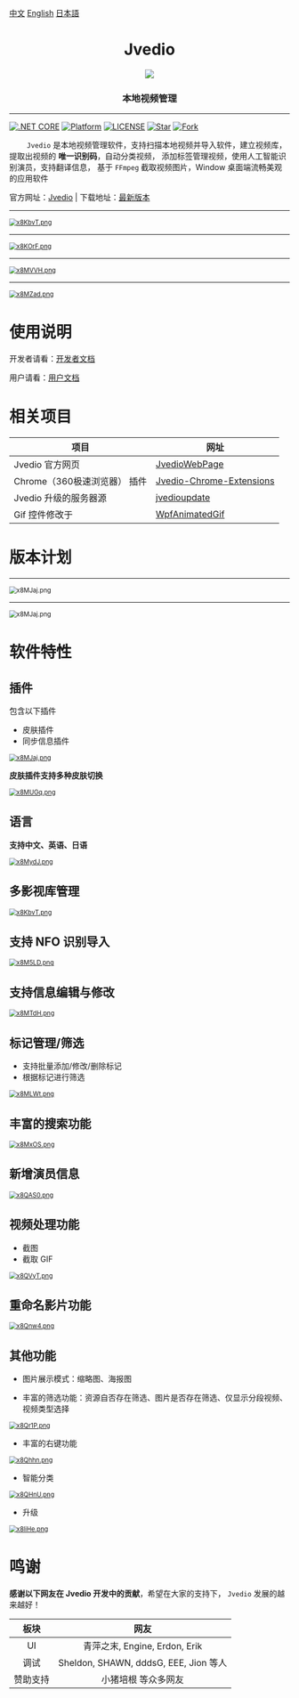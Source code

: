 

[中文](README.md) [English](README_EN.md) [日本語](README_JP.md)


<h1 align="center">Jvedio</h1>




<div align="center" >
<img src="https://s1.ax1x.com/2022/06/11/XcePQf.png"><h3 >本地视频管理</h3>
</div>





---

[![.NET CORE](https://img.shields.io/badge/.NET%20Framework-4.7.2-d.svg)](#)
[![Platform](https://img.shields.io/badge/Platform-Win-brightgreen.svg)](#)
[![LICENSE](https://img.shields.io/badge/license-GPL%203.0-blue)](#)
[![Star](https://img.shields.io/github/stars/hitchao/Jvedio?label=Star%20this%20repo)](https://github.com/hitchao/Jvedio)
[![Fork](https://img.shields.io/github/forks/hitchao/Jvedio?label=Fork%20this%20repo)](https://github.com/hitchao/Jvedio/fork)

&nbsp;&nbsp;&nbsp;&nbsp;&nbsp;&nbsp;&nbsp;&nbsp;`Jvedio` 是本地视频管理软件，支持扫描本地视频并导入软件，建立视频库，
提取出视频的 **唯一识别码**，自动分类视频，
添加标签管理视频，使用人工智能识别演员，支持翻译信息，
基于 `FFmpeg` 截取视频图片，Window 桌面端流畅美观的应用软件


官方网址：[Jvedio](https://hitchao.github.io/JvedioWebPage/) | 下载地址：[最新版本](https://github.com/hitchao/Jvedio/releases)

---

[<img src="https://s1.ax1x.com/2022/10/07/x8KbvT.png" alt="x8KbvT.png" style="zoom:80%;" />](https://imgse.com/i/x8KbvT)


---
[<img src="https://s1.ax1x.com/2022/10/07/x8KOrF.png" alt="x8KOrF.png" style="zoom:80%;" />](https://imgse.com/i/x8KOrF)

---

[<img src="https://s1.ax1x.com/2022/10/07/x8MVVH.png" alt="x8MVVH.png" style="zoom:80%;" />](https://imgse.com/i/x8MVVH)

---

[<img src="https://s1.ax1x.com/2022/10/07/x8MZad.png" alt="x8MZad.png" style="zoom:80%;" />](https://imgse.com/i/x8MZad)

# 使用说明

开发者请看：[开发者文档](https://github.com/hitchao/Jvedio/wiki/20_Developer)

用户请看：[用户文档](https://github.com/hitchao/Jvedio/wiki/02_Beginning)


# 相关项目


|项目|网址|
|--|--|
|Jvedio 官方网页|[JvedioWebPage](https://github.com/hitchao/JvedioWebPage)|
|Chrome（360极速浏览器） 插件|[Jvedio-Chrome-Extensions](https://github.com/hitchao/Jvedio-Chrome-Extensions)|
|Jvedio 升级的服务器源|[jvedioupdate](https://github.com/hitchao/jvedioupdate)|
|Gif 控件修改于|[WpfAnimatedGif](https://github.com/hitchao/WpfAnimatedGif)|

# 版本计划

---

<img src="https://s1.ax1x.com/2023/03/26/ppseG9K.png" alt="x8MJaj.png" style="zoom:80%;" />

---

<img src="https://s1.ax1x.com/2023/03/26/ppseM7R.png" alt="x8MJaj.png" style="zoom:80%;" />








# 软件特性

## 插件

包含以下插件

- 皮肤插件
- 同步信息插件

[<img src="https://s1.ax1x.com/2022/10/07/x8MJaj.png" alt="x8MJaj.png" style="zoom:80%;" />](https://imgse.com/i/x8MJaj)

**皮肤插件支持多种皮肤切换**

[<img src="https://s1.ax1x.com/2022/10/07/x8MUGq.png" alt="x8MUGq.png" style="zoom:80%;" />](https://imgse.com/i/x8MUGq)

## 语言

**支持中文、英语、日语**

[<img src="https://s1.ax1x.com/2022/10/07/x8MydJ.png" alt="x8MydJ.png" style="zoom:80%;" />](https://imgse.com/i/x8MydJ)


## 多影视库管理

[<img src="https://s1.ax1x.com/2022/10/07/x8KbvT.png" alt="x8KbvT.png" style="zoom:80%;" />](https://imgse.com/i/x8KbvT)

## 支持 NFO 识别导入

[<img src="https://s1.ax1x.com/2022/10/07/x8M5LD.png" alt="x8M5LD.png" style="zoom:80%;" />](https://imgse.com/i/x8M5LD)

## 支持信息编辑与修改

[<img src="https://s1.ax1x.com/2022/10/07/x8MTdH.png" alt="x8MTdH.png" style="zoom:80%;" />](https://imgse.com/i/x8MTdH)

## 标记管理/筛选

- 支持批量添加/修改/删除标记
- 根据标记进行筛选

[<img src="https://s1.ax1x.com/2022/10/07/x8MLWt.png" alt="x8MLWt.png" style="zoom:80%;" />](https://imgse.com/i/x8MLWt)

## 丰富的搜索功能

[<img src="https://s1.ax1x.com/2022/10/07/x8MxOS.png" alt="x8MxOS.png" style="zoom:80%;" />](https://imgse.com/i/x8MxOS)

## 新增演员信息

[<img src="https://s1.ax1x.com/2022/10/07/x8QAS0.png" alt="x8QAS0.png" style="zoom:80%;" />](https://imgse.com/i/x8QAS0)

## 视频处理功能

- 截图
- 截取 GIF

[<img src="https://s1.ax1x.com/2022/10/07/x8QVyT.png" alt="x8QVyT.png" style="zoom:80%;" />](https://imgse.com/i/x8QVyT)

## 重命名影片功能

[<img src="https://s1.ax1x.com/2022/10/07/x8Qnw4.png" alt="x8Qnw4.png" style="zoom:80%;" />](https://imgse.com/i/x8Qnw4)



## 其他功能

- 图片展示模式：缩略图、海报图

- 丰富的筛选功能：资源自否存在筛选、图片是否存在筛选、仅显示分段视频、视频类型选择

[<img src="https://s1.ax1x.com/2022/10/07/x8Qr1P.png" alt="x8Qr1P.png" style="zoom:80%;" />](https://imgse.com/i/x8Qr1P)


- 丰富的右键功能

[<img src="https://s1.ax1x.com/2022/10/07/x8Qhhn.png" alt="x8Qhhn.png" style="zoom:80%;" />](https://imgse.com/i/x8Qhhn)

- 智能分类

[<img src="https://s1.ax1x.com/2022/10/07/x8QHnU.png" alt="x8QHnU.png" style="zoom:80%;" />](https://imgse.com/i/x8QHnU)

- 升级

[<img src="https://s1.ax1x.com/2022/10/07/x8liHe.png" alt="x8liHe.png" style="zoom:80%;" />](https://imgse.com/i/x8liHe)

# 鸣谢

**感谢以下网友在 Jvedio 开发中的贡献**，希望在大家的支持下， `Jvedio` 发展的越来越好！


板块|网友
:--:|:--:
UI|青萍之末, Engine, Erdon, Erik
调试|Sheldon, SHAWN, dddsG, EEE, Jion 等人
赞助支持|小猪培根 等众多网友